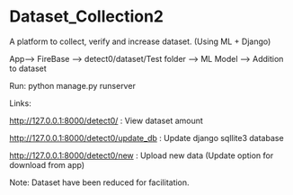 # Dataset_Collection2
A platform to collect, verify and increase dataset. (Using ML + Django)

App--> FireBase --> detect0/dataset/Test folder --> ML Model --> Addition to dataset

Run: python manage.py runserver

Links: 

  http://127.0.0.1:8000/detect0/ : View dataset amount
  
  http://127.0.0.1:8000/detect0/update_db : Update django sqllite3 database
  
  http://127.0.0.1:8000/detect0/new : Upload new data (Update option for download from app)

Note: Dataset have been reduced for facilitation.


